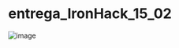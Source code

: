 # entrega_IronHack_15_02
![image](https://user-images.githubusercontent.com/91574355/225278873-c7434cc6-8133-4aef-8e01-74d648516dce.png)
